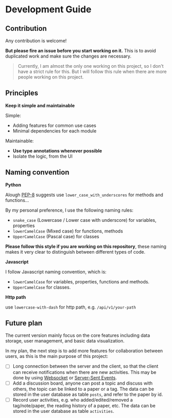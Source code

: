 # Development Guide

## Contribution
Any contribution is welcome! 

**But please fire an issue before you start working on it.** 
This is to avoid duplicated work and make sure the changes are necessary.

> Currently, I am almost the only one working on this project, so I don't have a strict rule for this. But I will follow this rule when there are more people working on this project.


## Principles
**Keep it simple and maintainable**

Simple:
- Adding features for common use cases
- Minimal dependencies for each module

Maintainable:
- **Use type annotations whenever possible**
- Isolate the logic, from the UI

## Naming convention
**Python**

Alough [PEP-8](https://peps.python.org/pep-0008/#function-and-variable-names) suggests use `lower_case_with_underscores` for methods and functions...  

By my personal preference, I use the following naming rules: 
- `snake_case` (Lowercase / Lower case with underscore) for variables, properties
- `lowerCamelCase` (Mixed case) for functions, methods
- `UpperCamelCase` (Pascal case) for classes

**Please follow this style if you are working on this repository**, these naming makes it very clear to distinguish between different types of code.

**Javascript**   

I follow Javascript naming convention, which is:
- `lowerCamelCase` for variables, properties, functions and methods.
- `UpperCamelCase` for classes.

**Http path**  

use `lowercase-with-dash` for http path, e.g. `/api/v1/your-path`


## Future plan

The current version mainly focus on the core features including data storage, user management, and basic data visualization.

In my plan, the next step is to add more features for collaboration between users, as this is the main purpose of this project:
- [ ] Long connection between the server and the client, so that the client can receive notifications when there are new activities. This may be done by using [Websocket](https://developer.mozilla.org/en-US/docs/Web/API/WebSockets_API) or [Server-Sent Events](https://developer.mozilla.org/en-US/docs/Web/API/Server-sent_events/Using_server-sent_events).
- [ ] Add a discussion board, anyone can post a topic and discuss with others, the topic can be linked to a paper or a tag. The data can be stored in the user database as table `posts`, and refer to the paper by id. 
- [ ] Record user activities, e.g. who added/edited/removed a tag/note/paper, the reading history of a paper, etc. The data can be stored in the user database as table `activities`.